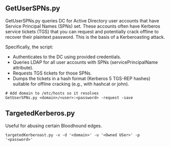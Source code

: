 ## GetUserSPNs.py
GetUserSPNs.py queries DC for Active Directory user accounts that have Service Principal Names (SPNs) set.
These accounts often have Kerberos service tickets (TGS) that you can request and potentially crack offline to recover their plaintext password.
This is the basis of a Kerberoasting attack.

Specifically, the script:
- Authenticates to the DC using provided credentials.
- Queries LDAP for all user accounts with SPNs (servicePrincipalName attribute).
- Requests TGS tickets for those SPNs.
- Dumps the tickets in a hash format (Kerberos 5 TGS-REP hashes) suitable for offline cracking (e.g., with hashcat or john).
```
# Add domain to /etc/hosts so it resolves
GetUserSPNs.py <domain>/<user>:<password> -request -save
```

## TargetedKerberos.py
Useful for abusing certain Bloodhound edges.
```
targetedKerberoast.py -v -d '<domain>' -u '<Owned USer>' -p '<password>'
```
